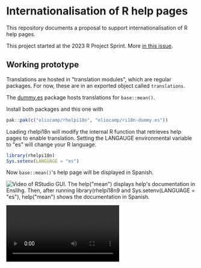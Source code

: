 # Internationalisation of R help pages

This repository documents a proposal to support internationalisation of R help pages.

This project started at the 2023 R Project Sprint.
More [in this issue](https://github.com/r-devel/r-project-sprint-2023/issues/35).

## Working prototype

Translations are hosted in "translation modules", which are regular packages. 
For now, these are in an exported object called `translations`. 

The [dummy.es](https://github.com/eliocamp/ri18n-dummy.es) package hosts translations for `base::mean()`. 

Install both packages and this one with

``` r
pak::pak(c("eliocamp/rhelpi18n", "eliocamp/ri18n-dummy.es"))
```

Loading rhelpi18n will modify the internal R function that retrieves help pages to enable translation.
Setting the LANGAUGE environmental variable to "es" will change your R language. 

```r
library(rhelpi18n)
Sys.setenv(LANGUAGE = "es")
```

Now `base::mean()`'s help page will be displayed in Spanish.

![Video of RStudio GUI. The help("mean") displays help's documentation in Enslihg. Then, after running library(rhelpi18n9 and Sys.setenv(LANGUAGE = "es"), help("mean") shows the documentation in Spanish.]()

<video src='/images/ayuda-2024-02-22_19.10.05.mp4' />


This will work with the HTML documentation displayed by R GUIs like RStudio, as well as with text documentation displayed by R in the console. 

**Problems**

1. It's not clear that the page is a translation and not the "official" one. 
2. It's not possible to access the original documentation without changing the LANGUAGE environmental variable and opening the help page again. 
3. There are some formatting issues, such as the `...` argument name. 

